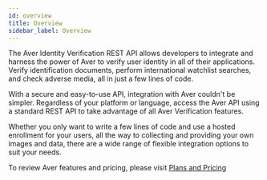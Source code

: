 ```yaml
---
id: overview
title: Overview
sidebar_label: Overview
---
```


The Aver Identity Verification REST API allows developers to integrate and harness the power of Aver to verify user identity in all of their applications. Verify identification documents, perform international watchlist searches, and check adverse media, all in just a few lines of code.

With a secure and easy-to-use API, integration with Aver couldn't be simpler. Regardless of your platform or language, access the Aver API using a standard REST API to take advantage of all Aver Verification features.

Whether you only want to write a few lines of code and use a hosted enrollment for your users, all the way to collecting and providing your own images and data, there are a wide range of flexible integration options to suit your needs.

To review Aver features and pricing, please visit <a href="https://app.goaver.com/subscription/signup">Plans and Pricing</a>